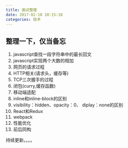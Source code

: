 ```yaml
---
title: 面试整理
date: 2017-02-10 10:15:18
categories: 技术
---
```


## 整理一下，仅当备忘

1. javascript查找一段字符串中的最长回文
2. javascript实现两个大数的相加
3. 网页的请求过程
4. HTTP相关(请求头，缓存等)
5. TCP三次握手的过程
6. 闭包(curry,缓存函数)
7. 移动端适配
8. inline和inline-block的区别
9. visibility：hidden、opacity：0、 diplay：none的区别
10. React和Redux
11. webpack
12. 性能优化
13. 前后同构

持续更新。。。。